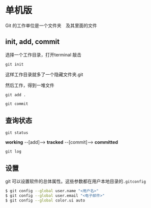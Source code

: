 # 单机版

Git 的工作单位是一个文件夹　及其里面的文件

## init, add, commit

选择一个工作目录，打开terminal 敲击

`git init`

这样工作目录就多了一个隐藏文件夹.git

然后工作，得到一堆文件

`git add .`

`git commit `

## 查询状态

```text
git status
```

**working** --\[add\]--&gt; **tracked** --\[commit\]--&gt; **committed**

```text
git log
```

## 设置

git 可以设置软件的总体属性。这些参数都在用户本地目录的`.gitconfig`

```bash
$ git config --global user.name "<用户名>"
$ git config --global user.email "<电子邮件>"
$ git config --global color.ui auto
```



